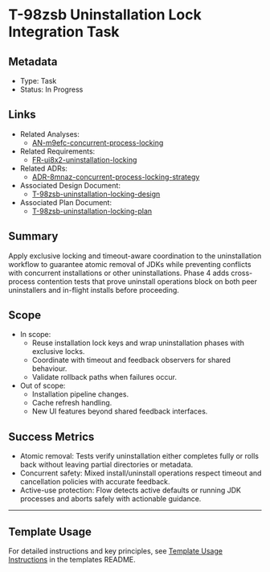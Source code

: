 # T-98zsb Uninstallation Lock Integration Task

## Metadata

- Type: Task
- Status: In Progress
  <!-- Draft: Under discussion | In Progress: Actively working | Complete: Code complete | Cancelled: Work intentionally halted -->

## Links

- Related Analyses:
  - [AN-m9efc-concurrent-process-locking](../../analysis/AN-m9efc-concurrent-process-locking.md)
- Related Requirements:
  - [FR-ui8x2-uninstallation-locking](../../requirements/FR-ui8x2-uninstallation-locking.md)
- Related ADRs:
  - [ADR-8mnaz-concurrent-process-locking-strategy](../../adr/ADR-8mnaz-concurrent-process-locking-strategy.md)
- Associated Design Document:
  - [T-98zsb-uninstallation-locking-design](./design.md)
- Associated Plan Document:
  - [T-98zsb-uninstallation-locking-plan](./plan.md)

## Summary

Apply exclusive locking and timeout-aware coordination to the uninstallation workflow to guarantee atomic removal of JDKs while preventing conflicts with concurrent installations or other uninstallations. Phase 4 adds cross-process contention tests that prove uninstall operations block on both peer uninstallers and in-flight installs before proceeding.

## Scope

- In scope:
  - Reuse installation lock keys and wrap uninstallation phases with exclusive locks.
  - Coordinate with timeout and feedback observers for shared behaviour.
  - Validate rollback paths when failures occur.
- Out of scope:
  - Installation pipeline changes.
  - Cache refresh handling.
  - New UI features beyond shared feedback interfaces.

## Success Metrics

- Atomic removal: Tests verify uninstallation either completes fully or rolls back without leaving partial directories or metadata.
- Concurrent safety: Mixed install/uninstall operations respect timeout and cancellation policies with accurate feedback.
- Active-use protection: Flow detects active defaults or running JDK processes and aborts safely with actionable guidance.

---

## Template Usage

For detailed instructions and key principles, see [Template Usage Instructions](../../templates/README.md#task-template-taskmd) in the templates README.
